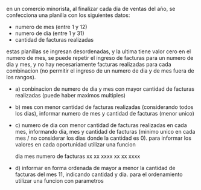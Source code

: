 en un comercio minorista, al finalizar cada dia de ventas del año, se confecciona una planilla con los siguientes datos:

 * numero de mes (entre 1 y 12)
 * numero de dia (entre 1 y 31)
 * cantidad de facturas realizadas

estas planillas se ingresan desordenadas, y la ultima tiene valor cero en el numero de mes, se puede repetir el ingreso de facturas para un numero de dia y mes, y no hay necesariamente facturas realizadas para cada combinacion (no permitir el ingreso de un numero de dia y de mes fuera de los rangos).

 * a) conbinacion de numero de dia y mes con mayor cantidad de facturas realizadas (puede haber maximos multiples)
 * b) mes con menor cantidad de facturas realizadas (considerando todos los dias), informar numero de mes y cantidad de facturas (menor unico)
 * c) numero de dia con menor cantidad de facturas realizadas en cada mes, informando dia, mes y cantidad de facturas (minimo unico en cada mes / no considerar los dias donde la cantidad es 0). para informar los valores en cada oportunidad utilizar una funcion

    dia 	mes 	numero de facturas
    xx 		xx 	xxxx
    xx 		xx 	xxxx

 * d) informar en forma ordenada de mayor a menor la cantidad de facturas  del mes 11, indicando cantidad y dia. para el ordenamiento utilizar una funcion con parametros
